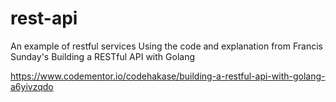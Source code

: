 # rest-api
An example of restful services
Using the code and explanation from Francis Sunday's Building a RESTful API with Golang

   https://www.codementor.io/codehakase/building-a-restful-api-with-golang-a6yivzqdo

